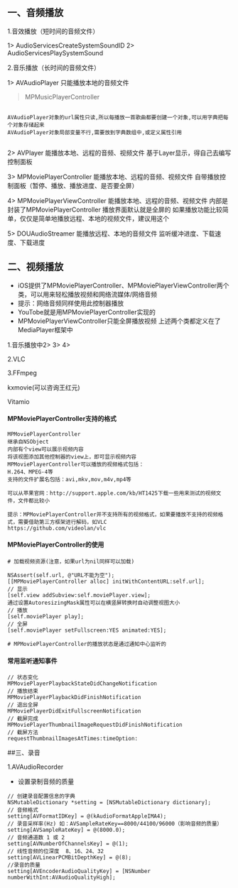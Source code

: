 
## 一、音频播放

1.音效播放（短时间的音频文件）

1> AudioServicesCreateSystemSoundID
2> AudioServicesPlaySystemSound

2.音乐播放（长时间的音频文件）

1> AVAudioPlayer
只能播放本地的音频文件
>MPMusicPlayerController

```objc

AVAudioPlayer对象的url属性只读,所以每播放一首歌曲都要创建一个对象,可以用字典把每个对象存储起来
AVAudioPlayer对象局部变量不行,需要放到字典数组中,或定义属性引用


```


2> AVPlayer
能播放本地、远程的音频、视频文件
基于Layer显示，得自己去编写控制面板

3> MPMoviePlayerController
能播放本地、远程的音频、视频文件
自带播放控制面板（暂停、播放、播放进度、是否要全屏）

4> MPMoviePlayerViewController
能播放本地、远程的音频、视频文件
内部是封装了MPMoviePlayerController
播放界面默认就是全屏的
如果播放功能比较简单，仅仅是简单地播放远程、本地的视频文件，建议用这个

5> DOUAudioStreamer
能播放远程、本地的音频文件
监听缓冲进度、下载速度、下载进度


## 二、视频播放

- iOS提供了MPMoviePlayerController、MPMoviePlayerViewController两个类，可以用来轻松播放视频和网络流媒体/网络音频
- 提示：网络音频同样使用此控制器播放
- YouTobe就是用MPMoviePlayerController实现的
- MPMoviePlayerViewController只能全屏播放视频
上述两个类都定义在了MediaPlayer框架中

1.音乐播放中2> 3> 4>

2.VLC

3.FFmpeg

kxmovie(可以咨询王红元)

Vitamio




#### MPMoviePlayerController支持的格式



```
MPMoviePlayerController
继承自NSObject
内部有个view可以展示视频内容
将该视图添加其他控制器的view上，即可显示视频内容
MPMoviePlayerController可以播放的视频格式包括：
H.264、MPEG-4等
支持的文件扩展名包括：avi,mkv,mov,m4v,mp4等

可以从苹果官网：http://support.apple.com/kb/HT1425下载一些用来测试的视频文件，文件都比较小

提示：MPMoviePlayerController并不支持所有的视频格式，如果要播放不支持的视频格式，需要借助第三方框架进行解码，如VLC
https://github.com/videolan/vlc

```
#### MPMoviePlayerController的使用

```
# 加载视频资源(注意，如果url为nil同样可以加载)

NSAssert(self.url, @"URL不能为空");
[[MPMoviePlayerController alloc] initWithContentURL:self.url];
// 显示
[self.view addSubview:self.moviePlayer.view];
通过设置AutoresizingMask属性可以在横竖屏转换时自动调整视图大小
// 播放
[self.moviePlayer play];
// 全屏
[self.moviePlayer setFullscreen:YES animated:YES];

# MPMoviePlayerController的播放状态是通过通知中心监听的

```

#### 常用监听通知事件
```
// 状态变化
MPMoviePlayerPlaybackStateDidChangeNotification
// 播放结束
MPMoviePlayerPlaybackDidFinishNotification
// 退出全屏
MPMoviePlayerDidExitFullscreenNotification
// 截屏完成
MPMoviePlayerThumbnailImageRequestDidFinishNotification
// 截屏方法
requestThumbnailImagesAtTimes:timeOption:

```

##三、录音

1.AVAudioRecorder


- 设置录制音频的质量

```objc
// 创建录音配置信息的字典
NSMutableDictionary *setting = [NSMutableDictionary dictionary];
// 音频格式
setting[AVFormatIDKey] = @(kAudioFormatAppleIMA4);
// 录音采样率(Hz) 如：AVSampleRateKey==8000/44100/96000（影响音频的质量）
setting[AVSampleRateKey] = @(8000.0);
// 音频通道数 1 或 2
setting[AVNumberOfChannelsKey] = @(1);
// 线性音频的位深度  8、16、24、32
setting[AVLinearPCMBitDepthKey] = @(8);
//录音的质量
setting[AVEncoderAudioQualityKey] = [NSNumber numberWithInt:AVAudioQualityHigh];
```